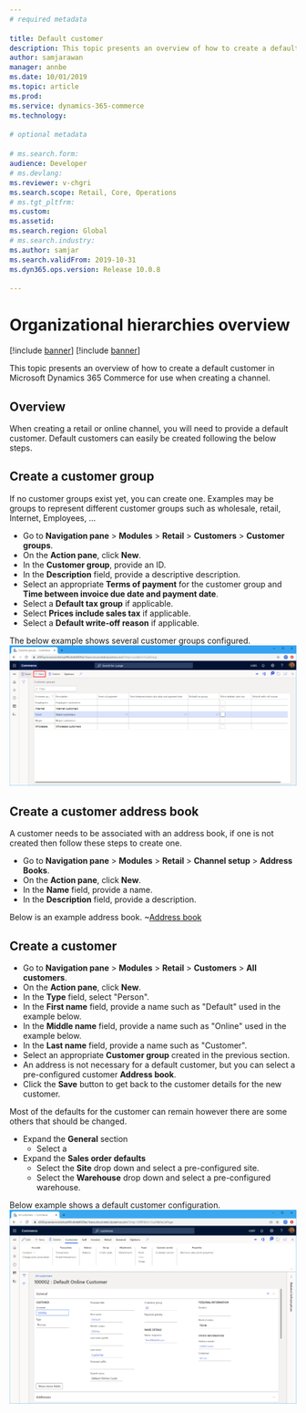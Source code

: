 ```yaml
---
# required metadata

title: Default customer
description: This topic presents an overview of how to create a default customer in Microsoft Dynamics 365 Commerce for use when creating a channel.
author: samjarawan
manager: annbe
ms.date: 10/01/2019
ms.topic: article
ms.prod: 
ms.service: dynamics-365-commerce
ms.technology: 

# optional metadata

# ms.search.form: 
audience: Developer
# ms.devlang: 
ms.reviewer: v-chgri
ms.search.scope: Retail, Core, Operations
# ms.tgt_pltfrm: 
ms.custom: 
ms.assetid: 
ms.search.region: Global
# ms.search.industry: 
ms.author: samjar
ms.search.validFrom: 2019-10-31
ms.dyn365.ops.version: Release 10.0.8

---
```

# Organizational hierarchies overview

[!include [banner](../includes/preview-banner.md)]
[!include [banner](../includes/banner.md)]

This topic presents an overview of how to create a default customer in Microsoft Dynamics 365 Commerce for use when creating a channel.

## Overview
When creating a retail or online channel, you will need to provide a default customer.  Default customers can easily be created following the below steps.

## Create a customer group
If no customer groups exist yet, you can create one.  Examples may be groups to represent different customer groups such as wholesale, retail, Internet, Employees, ...

* Go to **Navigation pane** > **Modules** > **Retail** > **Customers** > **Customer groups**.
* On the **Action pane**, click **New**.
* In the **Customer group**, provide an ID.
* In the **Description** field, provide a descriptive description.
* Select an appropriate **Terms of payment** for the customer group and **Time between invoice due date and payment date**.
* Select a **Default tax group** if applicable.
* Select **Prices include sales tax** if applicable.
* Select a **Default write-off reason** if applicable.

The below example shows several customer groups configured.
![Customer groups](media/customer-groups.png)

## Create a customer address book
A customer needs to be associated with an address book, if one is not created then follow these steps to create one.
* Go to **Navigation pane** > **Modules** > **Retail** > **Channel setup** > **Address Books**.
* On the **Action pane**, click **New**.
* In the **Name** field, provide a name.
* In the **Description** field, provide a description.

Below is an example address book.
~[Address book](media/address-book.png)

## Create a customer
* Go to **Navigation pane** > **Modules** > **Retail** > **Customers** > **All customers**.
* On the **Action pane**, click **New**.
* In the **Type** field, select "Person".
* In the **First name** field, provide a name such as "Default" used in the example below.
* In the **Middle name** field, provide a name such as "Online" used in the example below.
* In the **Last name** field, provide a name such as "Customer".
* Select an appropriate **Customer group** created in the previous section.
* An address is not necessary for a default customer, but you can select a pre-configured customer **Address book**.
* Click the **Save** button to get back to the customer details for the new customer.

Most of the defaults for the customer can remain however there are some others that should be changed.
* Expand the **General** section
  * Select a
* Expand the **Sales order defaults**
  * Select the **Site** drop down and select a pre-configured site.
  * Select the **Warehouse** drop down and select a pre-configured warehouse.
  
Below example shows a default customer configuration.
![Sample customer configuration](media/default-customer-configuration1.png)
